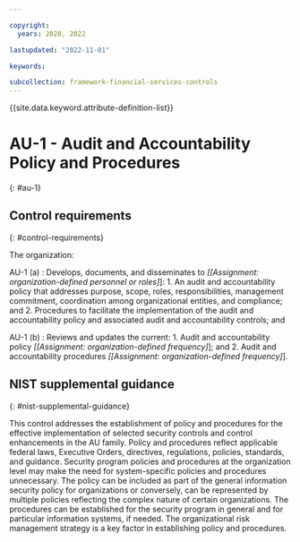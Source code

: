 ```yaml
---

copyright:
  years: 2020, 2022

lastupdated: "2022-11-01"

keywords:

subcollection: framework-financial-services-controls
---
```


{{site.data.keyword.attribute-definition-list}}

               
# AU-1 - Audit and Accountability Policy and Procedures
{: #au-1}

## Control requirements
{: #control-requirements}

The organization:

AU-1 (a)
    : Develops, documents, and disseminates to _[[Assignment: organization-defined personnel or roles]_]:
      1. An audit and accountability policy that addresses purpose, scope, roles, responsibilities, management commitment, coordination among organizational entities, and compliance; and
      2. Procedures to facilitate the implementation of the audit and accountability policy and associated audit and accountability controls; and

AU-1 (b)
    : Reviews and updates the current:
      1. Audit and accountability policy _[[Assignment: organization-defined frequency]_]; and
      2. Audit and accountability procedures _[[Assignment: organization-defined frequency]_].

## NIST supplemental guidance
{: #nist-supplemental-guidance}

This control addresses the establishment of policy and procedures for the effective implementation of selected security controls and control enhancements in the AU family. Policy and procedures reflect applicable federal laws, Executive Orders, directives, regulations, policies, standards, and guidance. Security program policies and procedures at the organization level may make the need for system-specific policies and procedures unnecessary. The policy can be included as part of the general information security policy for organizations or conversely, can be represented by multiple policies reflecting the complex nature of certain organizations. The procedures can be established for the security program in general and for particular information systems, if needed. The organizational risk management strategy is a key factor in establishing policy and procedures.





